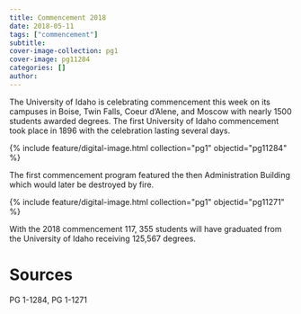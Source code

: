 ```yaml
---
title: Commencement 2018
date: 2018-05-11
tags: ["commencement"]
subtitle: 
cover-image-collection: pg1
cover-image: pg11284
categories: []
author: 
---
```


The University of Idaho is celebrating commencement this week on its campuses in Boise, Twin Falls, Coeur d’Alene, and Moscow with nearly 1500 students awarded degrees. The first University of Idaho commencement took place in 1896 with the celebration lasting several days. 

{% include feature/digital-image.html collection="pg1" objectid="pg11284" %}

The first commencement program featured the then Administration Building which would later be destroyed by fire. 

{% include feature/digital-image.html collection="pg1" objectid="pg11271" %}

With the 2018 commencement 117, 355 students will have graduated from the University of Idaho receiving 125,567 degrees.

# Sources

PG 1-1284, PG 1-1271